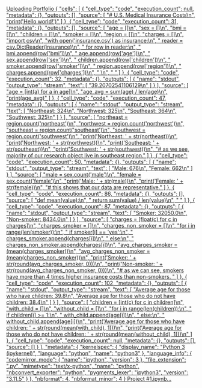 [Uploading Portfolio {
 "cells": [
  {
   "cell_type": "code",
   "execution_count": null,
   "metadata": {},
   "outputs": [],
   "source": [
    "# U.S. Medical Insurance Costs\n",
    "print('Hello world!')"
   ]
  },
  {
   "cell_type": "code",
   "execution_count": 31,
   "metadata": {},
   "outputs": [],
   "source": [
    "age = []\n",
    "sex = []\n",
    "bmi = []\n",
    "children = []\n",
    "smoker = []\n",
    "region = []\n",
    "charges = []\n",
    "import csv\n",
    "with open('insurance.csv') as insurance:\n",
    "    reader = csv.DictReader(insurance)\n",
    "    for row in reader:\n",
    "        bmi.append(row['bmi'])\n",
    "        age.append(row['age'])\n",
    "        sex.append(row['sex'])\n",
    "        children.append(row['children'])\n",
    "        smoker.append(row['smoker'])\n",
    "        region.append(row['region'])\n",
    "        charges.append(row['charges'])\n",
    "        \n",
    "        "
   ]
  },
  {
   "cell_type": "code",
   "execution_count": 32,
   "metadata": {},
   "outputs": [
    {
     "name": "stdout",
     "output_type": "stream",
     "text": [
      "39.20702541106129\n"
     ]
    }
   ],
   "source": [
    "age = [int(a) for a in age]\n",
    "age_avg = sum(age) / len(age)\n",
    "print(age_avg)"
   ]
  },
  {
   "cell_type": "code",
   "execution_count": 47,
   "metadata": {},
   "outputs": [
    {
     "name": "stdout",
     "output_type": "stream",
     "text": [
      "Northeast: 324\n",
      "Northwest: 325\n",
      "Southeast: 364\n",
      "Southwest: 325\n"
     ]
    }
   ],
   "source": [
    "northeast = region.count('northeast')\n",
    "northwest = region.count('northwest')\n",
    "southeast = region.count('southeast')\n",
    "southwest = region.count('southwest')\n",
    "print('Northeast: ' + str(northeast))\n",
    "print('Northwest: ' + str(northwest))\n",
    "print('Southeast: ' + str(southeast))\n",
    "print('Southwest: ' + str(southwest))\n",
    "# as we see, majority of our research object live in southeast region."
   ]
  },
  {
   "cell_type": "code",
   "execution_count": 50,
   "metadata": {},
   "outputs": [
    {
     "name": "stdout",
     "output_type": "stream",
     "text": [
      "Male: 676\n",
      "Female: 662\n"
     ]
    }
   ],
   "source": [
    "male = sex.count('male')\n",
    "female = sex.count('female')\n",
    "print('Male: ' + str(male))\n",
    "print('Female: ' + str(female))\n",
    "# this shows that our data are representative."
   ]
  },
  {
   "cell_type": "code",
   "execution_count": 86,
   "metadata": {},
   "outputs": [],
   "source": [
    "def mean(value):\n",
    "    return sum(value) / len(value)\n",
    "    "
   ]
  },
  {
   "cell_type": "code",
   "execution_count": 87,
   "metadata": {},
   "outputs": [
    {
     "name": "stdout",
     "output_type": "stream",
     "text": [
      "Smoker: 32050.0\n",
      "Non-smoker: 8434.0\n"
     ]
    }
   ],
   "source": [
    "charges = [float(c) for c in charges]\n",
    "charges_smoker = []\n",
    "charges_non_smoker = []\n",
    "for i in range(len(smoker)):\n",
    "    if smoker[i] == 'yes':\n",
    "        charges_smoker.append(charges[i])\n",
    "    else:\n",
    "        charges_non_smoker.append(charges[i])\n",
    "avg_charges_smoker = (mean(charges_smoker))\n",
    "avg_charges_non_smoker = (mean(charges_non_smoker))\n",
    "print('Smoker: ' + str(round(avg_charges_smoker, 0)))\n",
    "print('Non-smoker: ' + str(round(avg_charges_non_smoker, 0)))\n",
    "# as we can see, smokers have more than 4 times higher insurance costs than non-smokers. "
   ]
  },
  {
   "cell_type": "code",
   "execution_count": 102,
   "metadata": {},
   "outputs": [
    {
     "name": "stdout",
     "output_type": "stream",
     "text": [
      "Average age for those who have children: 39.8\n",
      "Average age for those who do not have children: 38.4\n"
     ]
    }
   ],
   "source": [
    "children = [int(c) for c in children]\n",
    "with_child = []\n",
    "without_child = []\n",
    "for i in range(len(children)):\n",
    "    if children[i] >= 1:\n",
    "        with_child.append(age[i])\n",
    "    else:\n",
    "        without_child.append(age[i])\n",
    "print('Average age for those who have children: ' + str(round(mean(with_child), 1)))\n",
    "print('Average age for those who do not have children: ' + str(round(mean(without_child), 1)))\n"
   ]
  },
  {
   "cell_type": "code",
   "execution_count": null,
   "metadata": {},
   "outputs": [],
   "source": []
  }
 ],
 "metadata": {
  "kernelspec": {
   "display_name": "Python 3 (ipykernel)",
   "language": "python",
   "name": "python3"
  },
  "language_info": {
   "codemirror_mode": {
    "name": "ipython",
    "version": 3
   },
   "file_extension": ".py",
   "mimetype": "text/x-python",
   "name": "python",
   "nbconvert_exporter": "python",
   "pygments_lexer": "ipython3",
   "version": "3.11.5"
  }
 },
 "nbformat": 4,
 "nbformat_minor": 4
}
Project #1.ipynb…]()
